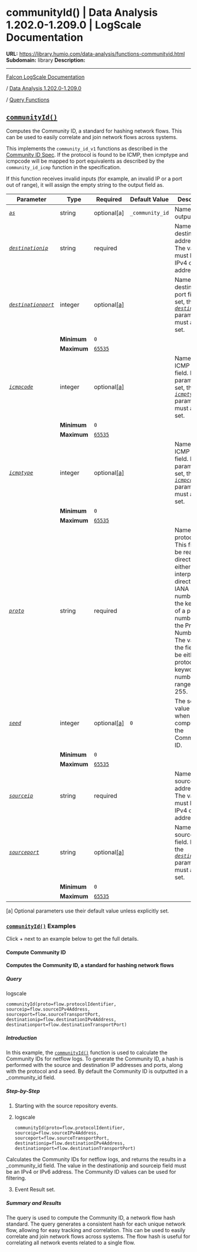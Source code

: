 # communityId() | Data Analysis 1.202.0-1.209.0 | LogScale Documentation

**URL:** https://library.humio.com/data-analysis/functions-communityid.html
**Subdomain:** library
**Description:** 

---

[Falcon LogScale Documentation](https://library.humio.com)

/ [Data Analysis 1.202.0-1.209.0](data-analysis-docs.html)

/ [Query Functions](functions.html)

## [`communityId()`](functions-communityid.html "communityId\(\)")

Computes the Community ID, a standard for hashing network flows. This can be used to easily correlate and join network flows across systems. 

This implements the `community_id_v1` functions as described in the [Community ID Spec](https://github.com/corelight/community-id-spec). If the protocol is found to be ICMP, then icmptype and icmpcode will be mapped to port equivalents as described by the `community_id_icmp` function in the specification. 

If this function receives invalid inputs (for example, an invalid IP or a port out of range), it will assign the empty string to the output field as. 

Parameter| Type| Required| Default Value| Description  
---|---|---|---|---  
[ _`as`_](functions-communityid.html#query-functions-communityid-as)|  string| optional[a] | `_community_id`|  Name of the output field   
[_`destinationip`_](functions-communityid.html#query-functions-communityid-destinationip)|  string| required |  |  Name of destination IP address field. The value must be an IPv4 or IPv6 address.   
[_`destinationport`_](functions-communityid.html#query-functions-communityid-destinationport)|  integer| optional[[a]](functions-communityid.html#ftn.table-functions-communityid-optparamfn) |  |  Name of the destination port field. If set, the [_`destinationip`_](functions-communityid.html#query-functions-communityid-destinationip) parameter must also be set.   
|  | **Minimum**| `0`|   
|  | **Maximum**| [`65535`](functions-communityid.html#query-functions-communityid-destinationport-max-65535)|   
[ _`icmpcode`_](functions-communityid.html#query-functions-communityid-icmpcode)|  integer| optional[[a]](functions-communityid.html#ftn.table-functions-communityid-optparamfn) |  |  Name of the ICMP code field. If this parameter is set, then the [_`icmptype`_](functions-communityid.html#query-functions-communityid-icmptype) parameter must also be set.   
|  | **Minimum**| `0`|   
|  | **Maximum**| [`65535`](functions-communityid.html#query-functions-communityid-icmpcode-max-65535)|   
[ _`icmptype`_](functions-communityid.html#query-functions-communityid-icmptype)|  integer| optional[[a]](functions-communityid.html#ftn.table-functions-communityid-optparamfn) |  |  Name of the ICMP type field. If this parameter is set, then the [_`icmpcode`_](functions-communityid.html#query-functions-communityid-icmpcode) parameter must also be set.   
|  | **Minimum**| `0`|   
|  | **Maximum**| [`65535`](functions-communityid.html#query-functions-communityid-icmptype-max-65535)|   
[ _`proto`_](functions-communityid.html#query-functions-communityid-proto)|  string| required |  |  Name of protocol field. This field will be read directly and either interpreted directly as a IANA protocol number, or as the keyword of a protocol number from the Protocol Numbers. The value in the field must be either a protocol keyword or a number in the range 0 to 255.   
[_`seed`_](functions-communityid.html#query-functions-communityid-seed)|  integer| optional[[a]](functions-communityid.html#ftn.table-functions-communityid-optparamfn) | `0`|  The seed value used when computing the Community ID.   
|  | **Minimum**| `0`|   
|  | **Maximum**| [`65535`](functions-communityid.html#query-functions-communityid-seed-max-65535)|   
[ _`sourceip`_](functions-communityid.html#query-functions-communityid-sourceip)|  string| required |  |  Name of source IP address field. The value must be an IPv4 or IPv6 address.   
[_`sourceport`_](functions-communityid.html#query-functions-communityid-sourceport)|  string| optional[[a]](functions-communityid.html#ftn.table-functions-communityid-optparamfn) |  |  Name of the source port field. If set, the [_`destinationip`_](functions-communityid.html#query-functions-communityid-destinationip) parameter must also be set.   
|  | **Minimum**| `0`|   
|  | **Maximum**| [`65535`](functions-communityid.html#query-functions-communityid-sourceport-max-65535)|   
[a] Optional parameters use their default value unless explicitly set.  
  
### [`communityId()`](functions-communityid.html "communityId\(\)") Examples

Click + next to an example below to get the full details.

#### Compute Community ID

**Computes the Community ID, a standard for hashing network flows**

##### Query

logscale
    
    
    communityId(proto=flow.protocolIdentifier,
    sourceip=flow.sourceIPv4Address,
    sourceport=flow.sourceTransportPort,
    destinationip=flow.destinationIPv4Address,
    destinationport=flow.destinationTransportPort)

##### Introduction

In this example, the [`communityId()`](functions-communityid.html "communityId\(\)") function is used to calculate the Community IDs for netflow logs. To generate the Community ID, a hash is performed with the source and destination IP addresses and ports, along with the protocol and a seed. By default the Community ID is outputted in a _community_id field. 

##### Step-by-Step

  1. Starting with the source repository events.

  2. logscale
         
         communityId(proto=flow.protocolIdentifier,
         sourceip=flow.sourceIPv4Address,
         sourceport=flow.sourceTransportPort,
         destinationip=flow.destinationIPv4Address,
         destinationport=flow.destinationTransportPort)

Calculates the Community IDs for netflow logs, and returns the results in a _community_id field. The value in the destinationip and sourceip field must be an IPv4 or IPv6 address. The Community ID values can be used for filtering. 

  3. Event Result set.




##### Summary and Results

The query is used to compute the Community ID, a network flow hash standard. The query generates a consistent hash for each unique network flow, allowing for easy tracking and correlation. This can be used to easily correlate and join network flows across systems. The flow hash is useful for correlating all network events related to a single flow.
